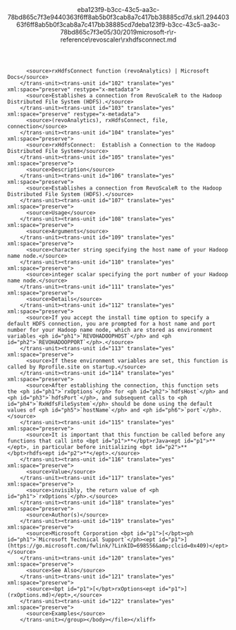 <?xml version="1.0"?><xliff version="1.2" xmlns="urn:oasis:names:tc:xliff:document:1.2" xmlns:xsi="http://www.w3.org/2001/XMLSchema-instance" xsi:schemaLocation="urn:oasis:names:tc:xliff:document:1.2 xliff-core-1.2-transitional.xsd"><file datatype="xml" original="rxhdfsconnect.md" source-language="en-US" target-language="en-US"><header><tool tool-id="mdxliff" tool-name="mdxliff" tool-version="1.0-8ab897d" tool-company="Microsoft" /><xliffext:skl_file_name xmlns:xliffext="urn:microsoft:content:schema:xliffextensions">eba123f9-b3cc-43c5-aa3c-78bd865c7f3e9440363f6ff8ab5b0f3cab8a7c417bb38885cd7d.skl</xliffext:skl_file_name><xliffext:version xmlns:xliffext="urn:microsoft:content:schema:xliffextensions">1.2</xliffext:version><xliffext:ms.openlocfilehash xmlns:xliffext="urn:microsoft:content:schema:xliffextensions">9440363f6ff8ab5b0f3cab8a7c417bb38885cd7d</xliffext:ms.openlocfilehash><xliffext:ms.sourcegitcommit xmlns:xliffext="urn:microsoft:content:schema:xliffextensions">eba123f9-b3cc-43c5-aa3c-78bd865c7f3e</xliffext:ms.sourcegitcommit><xliffext:ms.lasthandoff xmlns:xliffext="urn:microsoft:content:schema:xliffextensions">05/30/2019</xliffext:ms.lasthandoff><xliffext:ms.openlocfilepath xmlns:xliffext="urn:microsoft:content:schema:xliffextensions">microsoft-r\r-reference\revoscaler\rxhdfsconnect.md</xliffext:ms.openlocfilepath></header><body><group id="content" extype="content"><trans-unit id="101" translate="yes" xml:space="preserve" restype="x-metadata">
          <source>rxHdfsConnect function (revoAnalytics) | Microsoft Docs</source>
        </trans-unit><trans-unit id="102" translate="yes" xml:space="preserve" restype="x-metadata">
          <source>Establishes a connection from RevoScaleR to the Hadoop Distributed File System (HDFS).</source>
        </trans-unit><trans-unit id="103" translate="yes" xml:space="preserve" restype="x-metadata">
          <source>(revoAnalytics), rxHdfsConnect, file, connection</source>
        </trans-unit><trans-unit id="104" translate="yes" xml:space="preserve">
          <source>rxHdfsConnect:  Establish a Connection to the Hadoop Distributed File System</source>
        </trans-unit><trans-unit id="105" translate="yes" xml:space="preserve">
          <source>Description</source>
        </trans-unit><trans-unit id="106" translate="yes" xml:space="preserve">
          <source>Establishes a connection from RevoScaleR to the Hadoop Distributed File System (HDFS).</source>
        </trans-unit><trans-unit id="107" translate="yes" xml:space="preserve">
          <source>Usage</source>
        </trans-unit><trans-unit id="108" translate="yes" xml:space="preserve">
          <source>Arguments</source>
        </trans-unit><trans-unit id="109" translate="yes" xml:space="preserve">
          <source>character string specifying the host name of your Hadoop name node.</source>
        </trans-unit><trans-unit id="110" translate="yes" xml:space="preserve">
          <source>integer scalar specifying the port number of your Hadoop name node.</source>
        </trans-unit><trans-unit id="111" translate="yes" xml:space="preserve">
          <source>Details</source>
        </trans-unit><trans-unit id="112" translate="yes" xml:space="preserve">
          <source>If you accept the install time option to specify a default HDFS connection, you are prompted for a host name and port number for your Hadoop name node, which are stored as environment variables <ph id="ph1">`REVOHADOOPHOST`</ph> and <ph id="ph2">`REVOHADOOPPORT`</ph>.</source>
        </trans-unit><trans-unit id="113" translate="yes" xml:space="preserve">
          <source>If these environment variables are set, this function is called by Rprofile.site on startup.</source>
        </trans-unit><trans-unit id="114" translate="yes" xml:space="preserve">
          <source>After establishing the connection, this function sets the <ph id="ph1">`rxOptions`</ph> for <ph id="ph2">`hdfsHost`</ph> and <ph id="ph3">`hdfsPort`</ph>, and subsequent calls to <ph id="ph4">`RxHdfsFileSystem`</ph> should be done using the default values of <ph id="ph5">`hostName`</ph> and <ph id="ph6">`port`</ph>.</source>
        </trans-unit><trans-unit id="115" translate="yes" xml:space="preserve">
          <source>It is important that this function be called before any functions that call into <bpt id="p1">**</bpt>rJava<ept id="p1">**</ept>, in particular before initializing <bpt id="p2">**</bpt>rhdfs<ept id="p2">**</ept>.</source>
        </trans-unit><trans-unit id="116" translate="yes" xml:space="preserve">
          <source>Value</source>
        </trans-unit><trans-unit id="117" translate="yes" xml:space="preserve">
          <source>invisibly, the return value of <ph id="ph1">`rxOptions`</ph>.</source>
        </trans-unit><trans-unit id="118" translate="yes" xml:space="preserve">
          <source>Author(s)</source>
        </trans-unit><trans-unit id="119" translate="yes" xml:space="preserve">
          <source>Microsoft Corporation <bpt id="p1">[</bpt><ph id="ph1">`Microsoft Technical Support`</ph><ept id="p1">](https://go.microsoft.com/fwlink/?LinkID=698556&amp;clcid=0x409)</ept></source>
        </trans-unit><trans-unit id="120" translate="yes" xml:space="preserve">
          <source>See Also</source>
        </trans-unit><trans-unit id="121" translate="yes" xml:space="preserve">
          <source><bpt id="p1">[</bpt>rxOptions<ept id="p1">](rxOptions.md)</ept>,</source>
        </trans-unit><trans-unit id="122" translate="yes" xml:space="preserve">
          <source>Examples</source>
        </trans-unit></group></body></file></xliff>